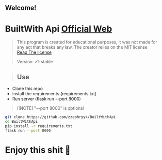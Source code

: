 ## Welcome!

# BuiltWith Api [Official Web](https://builtwith.com/)
> This program is created for educational purposes, it was not made for any act that breaks any law. The creator relies on the MIT license [Read The license](https://wikis.fdi.ucm.es/ELP/Licencia_MIT)

> Version: v1-stable

> ## Use
 - Clone this repo
 - Install the requirements (requirements.txt)
 - Run server (flask run --port 8000)
> [!NOTE] "--port 8000" is optional

```bash
git clone https://github.com/zzephryyk/BuiltWithApi
cd BuiltWithApi
pip install -r requirements.txt
flask run --port 8000
```
# Enjoy this shit 🗿